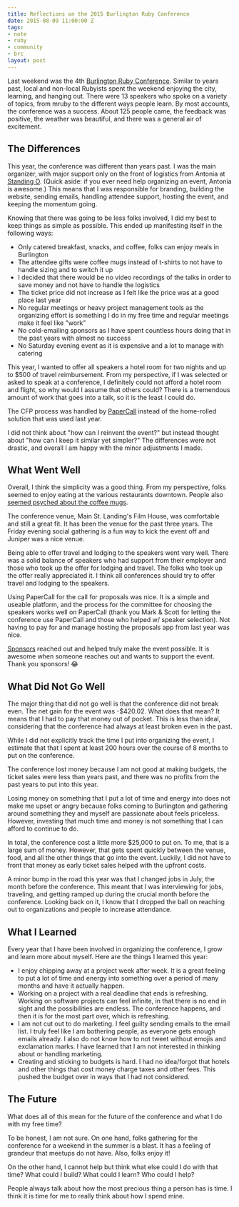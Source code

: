 ```yaml
---
title: Reflections on the 2015 Burlington Ruby Conference
date: 2015-08-09 11:00:00 Z
tags:
- note
- ruby
- community
- brc
layout: post
---
```


Last weekend was the 4th [Burlington Ruby
Conference](http://www.burlingtonrubyconference.com). Similar to years
past, local and non-local Rubyists spent the weekend enjoying the city,
learning, and hanging out. There were 13 speakers who spoke on a variety
of topics, from mruby to the different ways people learn. By most
accounts, the conference was a success. About 125 people came, the
feedback was positive, the weather was beautiful, and there was a
general air of excitement.

## The Differences

This year, the conference was different than years past. I was the main
organizer, with major support only on the front of logistics from
Antonia at [Standing O](http://www.standingollc.com/). (Quick aside: if
you ever need help organizing an event, Antonia is awesome.) This means
that I was responsible for branding, building the website, sending
emails, handling attendee support, hosting the event, and keeping the
momentum going.

Knowing that there was going to be less folks involved, I did my best to
keep things as simple as possible. This ended up manifesting itself in
the following ways:

- Only catered breakfast, snacks, and coffee, folks can enjoy meals in
  Burlington
- The attendee gifts were coffee mugs instead of t-shirts to not have to
  handle sizing and to switch it up
- I decided that there would be no video recordings of the talks in
  order to save money and not have to handle the logistics
- The ticket price did not increase as I felt like the price was at a
  good place last year
- No regular meetings or heavy project management tools as the
  organizing effort is something I do in my free time and regular
  meetings make it feel like "work"
- No cold-emailing sponsors as I have spent countless hours doing that
  in the past years with almost no success
- No Saturday evening event as it is expensive and a lot to manage with
  catering

This year, I wanted to offer all speakers a hotel room for two nights
and up to $500 of travel reimbursement. From my perspective, if I was
selected or asked to speak at a conference, I definitely could not
afford a hotel room and flight, so why would I assume that others could?
There is a tremendous amount of work that goes into a talk, so it is
the least I could do.

The CFP process was handled by [PaperCall](http://papercall.io) instead
of the home-rolled solution that was used last year.

I did not think about "how can I reinvent the event?" but instead
thought about "how can I keep it similar yet simpler?" The differences
were not drastic, and overall I am happy with the minor adjustments I
made.

## What Went Well

Overall, I think the simplicity was a good thing. From my perspective,
folks seemed to enjoy eating at the various restaurants downtown. People
also [seemed psyched about the coffee
mugs](https://twitter.com/samselikoff/status/627467044854853632).

The conference venue, Main St. Landing's Film House, was comfortable and
still a great fit. It has been the venue for the past three years. The
Friday evening social gathering is a fun way to kick the event off and
Juniper was a nice venue.

Being able to offer travel and lodging to the speakers went very well.
There was a solid balance of speakers who had support from their
employer and those who took up the offer for lodging and travel. The
folks who took up the offer really appreciated it. I think all
conferences should try to offer travel and lodging to the speakers.

Using PaperCall for the call for proposals was nice. It is a simple and
useable platform, and the process for the committee for choosing the
speakers works well on PaperCall (thank you Mark & Scott for letting the
conference use PaperCall and those who helped w/ speaker selection). Not
having to pay for and manage hosting the proposals app from last year
was nice.

[Sponsors](http://www.burlingtonrubyconference.com/#sponsors) reached
out and helped truly make the event possible. It is awesome when someone
reaches out and wants to support the event. Thank you sponsors! :joy:

## What Did Not Go Well

The major thing that did not go well is that the conference did not break
even. The net gain for the event was -$420.02. What does that mean? It
means that I had to pay that money out of pocket. This is less than
ideal, considering that the conference had always at least broken even
in the past.

While I did not explicitly track the time I put into organizing the
event, I estimate that that I spent at least 200 hours over the course
of 8 months to put on the conference.

The conference lost money because I am not good at making budgets, the
ticket sales were less than years past, and there was no profits from
the past years to put into this year.

Losing money on something that I put a lot of time and energy into does
not make me upset or angry because folks coming to Burlington and
gathering around something they and myself are passionate about feels
priceless. However, investing that much time and money is not something
that I can afford to continue to do.

In total, the conference cost a little more $25,000 to put on. To me,
that is a large sum of money. However, that gets spent quickly between
the venue, food, and all the other things that go into the event.
Luckily, I did not have to front that money as early ticket sales helped
with the upfront costs.

A minor bump in the road this year was that I changed jobs in July, the
month before the conference. This meant that I was interviewing for
jobs, traveling, and getting ramped up during the crucial month before
the conference. Looking back on it, I know that I dropped the ball on
reaching out to organizations and people to increase attendance.

## What I Learned

Every year that I have been involved in organizing the conference, I
grow and learn more about myself. Here are the things I learned this
year:

- I enjoy chipping away at a project week after week. It is a great
  feeling to put a lot of time and energy into something over a period
  of many months and have it actually happen.
- Working on a project with a real deadline that ends is refreshing.
  Working on software projects can feel infinite, in that there is no
  end in sight and the possibilities are endless. The conference
  happens, and then it is for the most part over, which is refreshing.
- I am not cut out to do marketing. I feel guilty sending emails to the
  email list. I truly feel like I am bothering people, as everyone gets
  enough emails already. I also do not know how to not tweet without
  emojis and exclamation marks. I have learned that I am not interested in
  thinking about or handling marketing.
- Creating and sticking to budgets is hard. I had no idea/forgot that hotels
  and other things that cost money charge taxes and other fees. This
  pushed the budget over in ways that I had not considered.

## The Future

What does all of this mean for the future of the conference and what I
do with my free time?

To be honest, I am not sure. On one hand, folks gathering for the
conference for a weekend in the summer is a blast. It has a feeling of
grandeur that meetups do not have. Also, folks enjoy it!

On the other hand, I cannot help but think what else could I do with that time?
What could I build? What could I learn? Who could I help?

People always talk about how the most precious thing a person has is
time. I think it is time for me to really think about how I spend mine.
